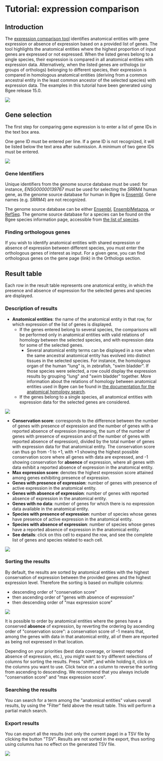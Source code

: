# Tutorial: expression comparison

## Introduction

The [expression comparison tool](analysis/expr-comparison) identifies anatomical entities with gene expression or absence of expression based on a provided list of genes. The tool highlights the anatomical entities where the highest proportion of input genes are expressed or not expressed. When the listed genes belong to a single species, their expression is compared in all anatomical entities with expression data. Alternatively, when the listed genes are orthologs (or groups of orthologs) belonging to different species, their expression is compared in homologous anatomical entities (deriving from a common ancestral entity in the least common ancestor of the selected species) with expression data. The examples in this tutorial have been generated using Bgee release 15.0.

![](../img/doc/expression-comparison/expression-comparison-overview.png#tutoimgborder)

## Gene selection

The first step for comparing gene expression is to enter a list of gene IDs in the text box area. 

One gene ID must be entered per line. If a gene ID is not recognized, it will be listed below the text area after submission.
A minimum of two gene IDs must be entered.

![](../img/doc/expression-comparison/gene-selection.png#tutoimgborder)

### Gene Identifiers
Unique identifiers from the genome source database must be used: for instance, *ENSG00000139767* must be used for selecting the *SRRM4* human gene, as the genome source database for human in Bgee is [Ensembl](https://www.ensembl.org/). Gene names (e.g. *SRRM4*) are not recognized.

The genome source database can be either [Ensembl](https://www.ensembl.org/), [EnsemblMetazoa](https://metazoa.ensembl.org/),
or [RefSeq](https://www.ncbi.nlm.nih.gov/refseq/). The genome source database for a species can be found
on the Bgee species information page, accessible from [the list of species](https://www.bgee.org/search/species).


### Finding orthologous genes
If you wish to identify anatomical entities with shared expression or absence of expression between different species, you must enter the orthologous genes of interest as input.  For a given gene, you can find orthologous genes on the gene page (link) in the Orthologs section.

## Result table

Each row in the result table represents one anatomical entity, in which the presence and absence of expression for the selected genes and species are displayed.

### Description of results

* **Anatomical entities**: the name of the anatomical entity in that row, for which expression of the list of genes is displayed.
  * If the genes entered belong to several species, the comparisons will be performed only in anatomical entities
    with valid relations of homology between the selected species, and with expression data for some of the selected genes.
    * Several anatomical entity terms can be displayed in a row when the same ancestral anatomical entity
    has evolved into distinct tissues in the selected species. For instance, the homologous organ of the human "lung" is, in zebrafish,
    "swim bladder". If those species were selected, a row could display the expression results by grouping "lung" and "swim bladder" together.
    More information about the relations of homology between anatomical entities used in Bgee can be found in
    [the documentation for the anatomical homology search](support/tutorial-anatomical-homology).
  * If the genes belong to a single species, all anatomical entities with expression data for the selected genes are considered.

![](../img/doc/expression-comparison/expr-comp-anat-entities.png#tutoimgborder)

* **Conservation score**: corresponds to the difference between the number of genes with presence of expression and the number of genes with a reported absence of expression (meaning, the sum of the number of genes with presence of expression
  and of the number of genes with reported absence of expression), divided by the total number of genes with expression data for that anatomical entity. The conservation score can thus go from -1 to +1,
  with +1 showing the highest possible conservation score where all genes with data are expressed,
  and -1 showing conservation for **absence** of expression, where all genes with data exhibit a reported absence of expression
  in the anatomical entity.
* **Max expression score**: denotes the highest expression score attained among genes exhibiting presence of expression.
* **Genes with presence of expression**: number of genes with presence of active expression in the anatomical entity.
* **Genes with absence of expression**: number of genes with reported absence of expression in the anatomical entity.
* **Genes with no data**: number of genes for which there is no expression data available in the anatomical entity.
* **Species with presence of expression**: number of species whose genes have presence of active expression in the anatomical entity.
* **Species with absence of expression**: number of species whose genes have a reported absence of expression in the anatomical entity.
* **See details**: click on this cell to expand the row, and see the complete list of genes and species related to each cell.

![](../img/doc/expression-comparison/expr-comp-see-details.png#tutoimgborder)

### Sorting the results

By default, the results are sorted by anatomical entities with the highest conservation of expression
between the provided genes and the highest expression level. Therefore the sorting is based on multiple columns:

* descending order of "conservation score"
* then ascending order of "genes with absence of expression"
* then descending order of "max expression score"

![](../img/doc/expression-comparison/expr-comp-default-sorting.png#tutoimgborder)

It is possible to order by anatomical entities where the genes have a conserved **absence** of expression,
by reverting the ordering by ascending order of "conservation score": a conservation score of -1 means that,
among the genes with data in that anatomical entity, all of them are reported as being not expressed in that location.

Depending on your priorities (best data coverage, or lowest reported absence of expression, etc.), you might want to try
different selections of columns for sorting the results. Press "shift", and while holding it, click on the columns you want to use.
Click twice on a column to reverse the sorting from ascending to descending. We recommend that you always include "conservation score"
and "max expression score".

### Searching the results

You can search for a term among the "anatomical entities" values overall results, by using the "Filter" field
above the result table. This will perform a partial match search.

### Export results

You can export all the results (not only the current page) in a TSV file by clicking the button "TSV".
Results are not sorted in the export, thus sorting using columns has no effect on the generated TSV file.

![](../img/doc/expression-comparison/expr-comp-export.png#tutoimgborder)
